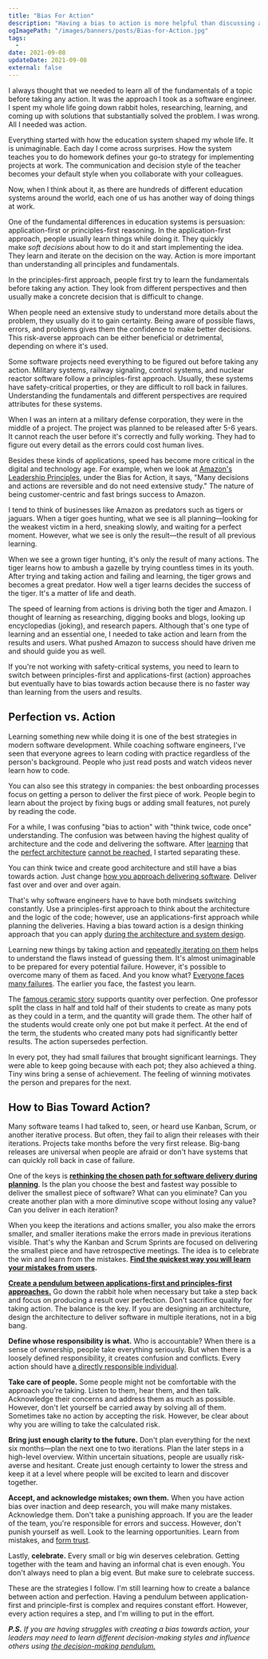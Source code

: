 ```yaml
---
title: "Bias For Action"
description: "Having a bias to action is more helpful than discussing and researching everything prior. Quantity beats quality in learning. Action beats perfection."
ogImagePath: "/images/banners/posts/Bias-for-Action.jpg"
tags:
  -
date: 2021-09-08
updateDate: 2021-09-08
external: false
---
```



I always thought that we needed to learn all of the fundamentals of a topic before taking any action. It was the approach I took as a software engineer. I spent my whole life going down rabbit holes, researching, learning, and coming up with solutions that substantially solved the problem. I was wrong. All I needed was action.

Everything started with how the education system shaped my whole life. It is unimaginable. Each day I come across surprises. How the system teaches you to do homework defines your go-to strategy for implementing projects at work. The communication and decision style of the teacher becomes your default style when you collaborate with your colleagues.

Now, when I think about it, as there are hundreds of different education systems around the world, each one of us has another way of doing things at work.

One of the fundamental differences in education systems is persuasion: application-first or principles-first reasoning. In the application-first approach, people usually learn things while doing it. They quickly make _soft_ _decisions_ about how to do it and start implementing the idea. They learn and iterate on the decision on the way. Action is more important than understanding all principles and fundamentals.

In the principles-first approach, people first try to learn the fundamentals before taking any action. They look from different perspectives and then usually make a concrete decision that is difficult to change.

When people need an extensive study to understand more details about the problem, they usually do it to gain certainty. Being aware of possible flaws, errors, and problems gives them the confidence to make better decisions. This risk-averse approach can be either beneficial or detrimental, depending on where it's used.

Some software projects need everything to be figured out before taking any action. Military systems, railway signaling, control systems, and nuclear reactor software follow a principles-first approach. Usually, these systems have safety-critical properties, or they are difficult to roll back in failures. Understanding the fundamentals and different perspectives are required attributes for these systems.

When I was an intern at a military defense corporation, they were in the middle of a project. The project was planned to be released after 5-6 years. It cannot reach the user before it's correctly and fully working. They had to figure out every detail as the errors could cost human lives.

Besides these kinds of applications, speed has become more critical in the digital and technology age. For example, when we look at [Amazon's Leadership Principles](https://www.amazon.jobs/en/principles), under the Bias for Action, it says, "Many decisions and actions are reversible and do not need extensive study." The nature of being customer-centric and fast brings success to Amazon.

I tend to think of businesses like Amazon as predators such as tigers or jaguars. When a tiger goes hunting, what we see is all planning—looking for the weakest victim in a herd, sneaking slowly, and waiting for a perfect moment. However, what we see is only the result—the result of all previous learning.

When we see a grown tiger hunting, it's only the result of many actions. The tiger learns how to ambush a gazelle by trying countless times in its youth. After trying and taking action and failing and learning, the tiger grows and becomes a great predator. How well a tiger learns decides the success of the tiger. It's a matter of life and death.

The speed of learning from actions is driving both the tiger and Amazon. I thought of learning as researching, digging books and blogs, looking up encyclopedias (joking), and research papers. Although that's one type of learning and an essential one, I needed to take action and learn from the results and users. What pushed Amazon to success should have driven me and should guide you as well.

If you're not working with safety-critical systems, you need to learn to switch between principles-first and applications-first (action) approaches but eventually have to bias towards action because there is no faster way than learning from the users and results.

## Perfection vs. Action

Learning something new while doing it is one of the best strategies in modern software development. While coaching software engineers, I've seen that everyone agrees to learn coding with practice regardless of the person's background. People who just read posts and watch videos never learn how to code.

You can also see this strategy in companies: the best onboarding processes focus on getting a person to deliver the first piece of work. People begin to learn about the project by fixing bugs or adding small features, not purely by reading the code.

For a while, I was confusing "bias to action" with "think twice, code once" understanding. The confusion was between having the highest quality of architecture and the code and delivering the software. After [learning](/how-to-approach-software-architecture-design/) that the [perfect architecture](https://mediations.candost.blog/p/20-software-architecture-design-systems-903) [cannot be reached](https://mediations.candost.blog/p/19-software-architect-role-and-archicture#details), I started separating these.

You can think twice and create good architecture and still have a bias towards action. Just change [how you approach delivering software](/why-cant-this-be-done-sooner/). Deliver fast over and over and over again.

That's why software engineers have to have both mindsets switching constantly. Use a principles-first approach to think about the architecture and the logic of the code; however, use an applications-first approach while planning the deliveries. Having a bias toward action is a design thinking approach that you can apply [during the architecture and system design](/how-to-approach-software-architecture-design/).

Learning new things by taking action and [repeatedly iterating on them](/what-hades-the-game-had-taught-me/) helps to understand the flaws instead of guessing them. It's almost unimaginable to be prepared for every potential failure. However, it's possible to overcome many of them as faced. And you know what? [Everyone faces many failures](/a-life-without-problems-the-happiness/). The earlier you face, the fastest you learn.

The [famous ceramic story](https://excellentjourney.net/2015/03/04/art-fear-the-ceramics-class-and-quantity-before-quality/) supports quantity over perfection. One professor split the class in half and told half of their students to create as many pots as they could in a term, and the quantity will grade them. The other half of the students would create only one pot but make it perfect. At the end of the term, the students who created many pots had significantly better results. The action supersedes perfection.

In every pot, they had small failures that brought significant learnings. They were able to keep going because with each pot; they also achieved a thing. Tiny wins bring a sense of achievement. The feeling of winning motivates the person and prepares for the next.

## How to Bias Toward Action?

Many software teams I had talked to, seen, or heard use Kanban, Scrum, or another iterative process. But often, they fail to align their releases with their iterations. Projects take months before the very first release. Big-bang releases are universal when people are afraid or don't have systems that can quickly roll back in case of failure.

One of the keys is **[rethinking the chosen path for software delivery during planning](/why-cant-this-be-done-sooner/)**. Is the plan you choose the best and fastest way possible to deliver the smallest piece of software? What can you eliminate? Can you create another plan with a more diminutive scope without losing any value? Can you deliver in each iteration?

When you keep the iterations and actions smaller, you also make the errors smaller, and smaller iterations make the errors made in previous iterations visible. That's why the Kanban and Scrum Sprints are focused on delivering the smallest piece and have retrospective meetings. The idea is to celebrate the win and learn from the mistakes. **[Find the quickest way you will learn your mistakes from users](/newsletter/mektup-6/).**

**[Create a pendulum between applications-first and principles-first approaches.](https://mediations.candost.blog/p/8-cross-cultural-communication)** Go down the rabbit hole when necessary but take a step back and focus on producing a result over perfection. Don't sacrifice quality for taking action. The balance is the key. If you are designing an architecture, design the architecture to deliver software in multiple iterations, not in a big bang.

**Define whose responsibility is what.** Who is accountable? When there is a sense of ownership, people take everything seriously. But when there is a loosely defined responsibility, it creates confusion and conflicts. Every action should have [a directly responsible individual](https://about.gitlab.com/handbook/people-group/directly-responsible-individuals/#what-is-a-directly-responsible-individual).

**Take care of people.** Some people might not be comfortable with the approach you're taking. Listen to them, hear them, and then talk. Acknowledge their concerns and address them as much as possible. However, don't let yourself be carried away by solving all of them. Sometimes take no action by accepting the risk. However, be clear about why you are willing to take the calculated risk.

**Bring just enough clarity to the future.** Don't plan everything for the next six months—plan the next one to two iterations. Plan the later steps in a high-level overview. Within uncertain situations, people are usually risk-averse and hesitant. Create just enough certainty to lower the stress and keep it at a level where people will be excited to learn and discover together.

**Accept, and acknowledge mistakes; own them.** When you have action bias over inaction and deep research, you will make many mistakes. Acknowledge them. Don't take a punishing approach. If you are the leader of the team, you're responsible for errors and success. However, don't punish yourself as well. Look to the learning opportunities. Learn from mistakes, and [form trust](/how-to-build-trust-in-a-team-as-a-new-manager/).

Lastly, **celebrate.** Every small or big win deserves celebration. Getting together with the team and having an informal chat is even enough. You don't always need to plan a big event. But make sure to celebrate success.

These are the strategies I follow. I'm still learning how to create a balance between action and perfection. Having a pendulum between application-first and principle-first is complex and requires constant effort. However, every action requires a step, and I'm willing to put in the effort.

_**P.S.** If you are having struggles with creating a bias towards action, your leaders may need to learn different decision-making styles and influence others using [the decision-making pendulum.](/the-decision-making-pendulum/)_

